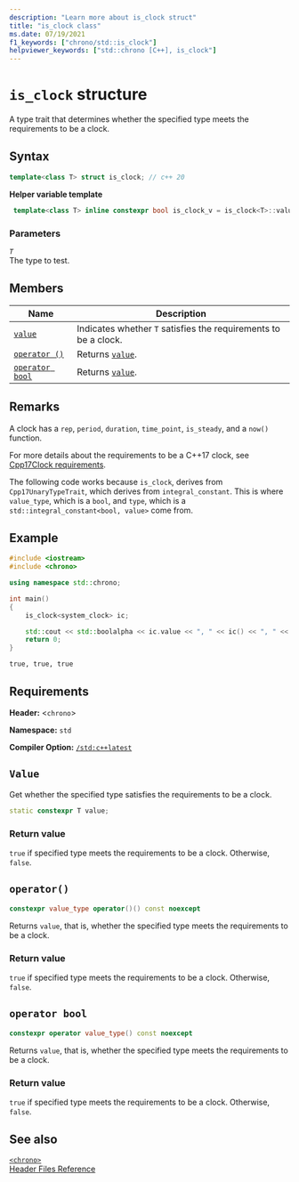 ```yaml
---
description: "Learn more about is_clock struct"
title: "is_clock class"
ms.date: 07/19/2021
f1_keywords: ["chrono/std::is_clock"]
helpviewer_keywords: ["std::chrono [C++], is_clock"]
---
```


# `is_clock` structure

A type trait that determines whether the specified type meets the requirements to be a clock.

## Syntax

```cpp
template<class T> struct is_clock; // c++ 20
```

**Helper variable template**

```cpp
 template<class T> inline constexpr bool is_clock_v = is_clock<T>::value; // c++ 20
```

### Parameters

*`T`*\
The type to test.

## Members

|Name|Description|
|----------|-----------------|
| [`value`](#value) | Indicates whether `T` satisfies the requirements to be a clock.  |
| [`operator ()`](#op_parens) | Returns [`value`](#value). |
| [`operator bool`](#op_bool) | Returns [`value`](#value). |

## Remarks

A clock has a `rep`, `period`, `duration`, `time_point`, `is_steady`, and a `now()` function.

For more details about the requirements to be a C++17 clock, see [Cpp17Clock requirements](https://eel.is/c++draft/tab:time.clock).

The following code works because `is_clock`, derives from `Cpp17UnaryTypeTrait`, which derives from `integral_constant`. This is where `value_type`, which is a `bool`, and `type`, which is a `std::integral_constant<bool, value>` come from.  

## Example

```cpp
#include <iostream>
#include <chrono>

using namespace std::chrono;

int main()
{
    is_clock<system_clock> ic;

    std::cout << std::boolalpha << ic.value << ", " << ic() << ", " << (bool)ic;
    return 0;
}
```

```output
true, true, true
```

## Requirements

**Header:** \<`chrono`>

**Namespace:** `std`

**Compiler Option:** [`/std:c++latest`](../build/reference/std-specify-language-standard-version.md)

## `Value`

Get whether the specified type satisfies the requirements to be a clock.

```cpp
static constexpr T value;
```

### Return value

`true` if specified type meets the requirements to be a clock. Otherwise, `false`.

## <a name="op_parens"></a> `operator()`

```cpp
constexpr value_type operator()() const noexcept
```

Returns `value`, that is, whether the specified type meets the requirements to be a clock.

### Return value

`true` if specified type meets the requirements to be a clock. Otherwise, `false`.

## <a name="op_bool"></a> `operator bool`

```cpp
constexpr operator value_type() const noexcept
```

Returns `value`, that is, whether the specified type meets the requirements to be a clock.

### Return value

`true` if specified type meets the requirements to be a clock. Otherwise, `false`.

## See also

[`<chrono>`](chrono.md)\
[Header Files Reference](cpp-standard-library-header-files.md)

